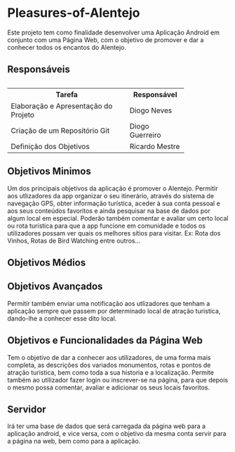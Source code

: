 # Pleasures-of-Alentejo

Este projeto tem como finalidade desenvolver uma Aplicação Android em conjunto com uma Página Web, com o objetivo de promover e dar a conhecer todos os encantos do Alentejo.


<!DOCTYPE html>
<html>
<head>
</head>
<body>
  
  
  
<h2>Responsáveis<h2>
<table style="width:80%">
  <tr>
    <th>Tarefa</th>
    <th>Responsável</th>
  </tr>
  <tr>
    <td>Elaboração e Apresentação do Projeto</td>
    <td>Diogo Neves</td>
  </tr>
  <tr>
    <td>Criação de um Repositório Git</td>
    <td>Diogo Guerreiro</td>
  </tr>
  <tr>
    <td>Definição dos Objetivos</td>
    <td>Ricardo Mestre</td>
  </tr>
</table>
  
  <h2> Objetivos Minimos </h2>
  
  Um dos principais objetivos da aplicação é promover o Alentejo. 
Permitir aos utlizadores da app organizar o seu itinerário, através do sistema de navegação GPS, obter informação turística, aceder à sua conta pessoal e aos seus conteúdos favoritos e ainda pesquisar na base de dados por algum local em especial. Poderão também comentar e avaliar um certo local ou rota turística para que a app funcione em comunidade e todos os utilizadores possam ver quais os melhores sítios para visitar. Ex: Rota dos Vinhos, Rotas de Bird Watching entre outros... 

 <h2> Objetivos Médios </h2>
 
 
 
 <h2> Objetivos Avançados </h2>
 
 Permitir também enviar uma notificação aos utlizadores que tenham a aplicação sempre que passem por determinado local de atração turistica, dando-lhe a conhecer esse dito local.

 <h2> Objetivos e Funcionalidades da Página Web </h2>
 
 Tem o objetivo de dar a conhecer aos utilizadores, de uma forma mais completa, as descrições dos variados monumentos, rotas e pontos de atração turistica, bem como toda a sua historia e a localização. Permite também ao utilizador fazer login ou inscrever-se na página, para que depois o mesmo possa comentar, avaliar e adicionar os seus locais favoritos. 
 
  <h2> Servidor </h2>
  
  Irá ter uma base de dados que será carregada da página web para a aplicação android, e vice versa, com o objetivo da mesma conta servir para a página na web, bem como para a aplicação.
  
  
  
  
  


</body>
</html>



  



 
